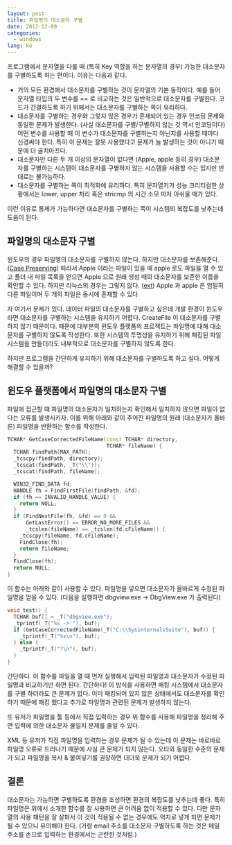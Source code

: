 ```yaml
---
layout: post
title: 파일명의 대소문자 구별
date: 2012-12-09
categories:
  - windows
lang: ko
---
```


프로그램에서 문자열을 다룰 때 (특히 Key 역할을 하는 문자열의 경우)
가능한 대소문자를 구별하도록 하는 편이다. 이유는 다음과 같다.

- 거의 모든 환경에서 대소문자를 구별하는 것이 문자열의 기본 동작이다.
  예를 들어 문자열 타입의 두 변수를 == 로 비교하는 것은 일반적으로 대소문자를 구별한다.
  코드가 간결하도록 하기 위해서는 대소문자를 구별하는 쪽이 유리하다.
- 대소문자를 구별하는 경우와 그렇지 않은 경우가 혼재되어 있는 경우 인코딩 문제와 동일한 문제가 발생한다.
  (사실 대소문자를 구별/구별하지 않는 것 역시 인코딩이다)
  어떤 변수를 사용할 때 이 변수가 대소문자를 구별하는지 아닌지를 사용할 때마다 신경써야 한다.
  특히 이 문제는 잘못 사용했다고 문제가 늘 발생하는 것이 아니기 때문에 더 골치아프다.
- 대소문자만 다른 두 개 이상의 문자열이 없다면 (Apple, apple 등의 경우) 대소문자를
  구별하는 시스템이 대소문자를 구별하지 않는 시스템을 사용할 수는 있지만 반대로는 불가능하다.
- 대소문자를 구별하는 쪽이 최적화에 유리하다.
  특히 문자열키가 성능 크리티컬한 상황에서는 lower, upper 처리 혹은 stricmp 의 시간 소모 마저 아쉬울 때가 있다.

이런 이유로 통제가 가능하다면 대소문자를 구별하는 쪽이 시스템의 복잡도를 낮추는데 도움이 된다.

## 파일명의 대소문자 구별

윈도우의 경우 파일명의 대소문자를 구별하지 않는다. 하지만 대소문자를 보존해준다.
([Case Preserving](http://en.wikipedia.org/wiki/Case-preserving))
따라서 Apple 이라는 파일이 있을 때 apple 로도 파일을 열 수 있고
폴더 내 파일 목록을 얻으면 Apple 으로 원래 생성 때의 대소문자를 보존한 이름을 확인할 수 있다.
하지만 리눅스의 경우는 그렇지 않다. ([ext](http://en.wikipedia.org/wiki/Extended_file_system))
Apple 과 apple 은 엄밀히 다른 파일이며 두 개의 파일은 동시에 존재할 수 있다.

자 여기서 문제가 있다. 데이터 파일의 대소문자를 구별하고 싶은데 개발 환경이 윈도우라면
대소문자를 구별하는 시스템을 유지하기 어렵다. CreateFile 이 대소문자를 구별하지 않기 때문이다.
때문에 대부분의 윈도우 플랫폼의 프로젝트는 파일명에 대해 대소문자를 구별하지 않도록 작성한다.
또한 시스템의 투명성을 유지하기 위해 패킹된 파일 시스템을 만들더라도 내부적으로 대소문자를 구별하지 않도록 한다.

하지만 프로그램을 간단하게 유지하기 위해 대소문자를 구별하도록 하고 싶다. 어떻게 해결할 수 있을까?

## 윈도우 플랫폼에서 파일명의 대소문자 구별

파일에 접근할 때 파일명의 대소문자가 일치하는지 확인해서 일치하지 않으면 파일이 없다는 오류를 발생시키자.
이를 위해 아래와 같이 주어진 파일명의 원래 (대소문자가 올바른) 파일명을 반환하는 함수를 작성한다.

```cpp
TCHAR* GetCaseCorrectedFileName(const TCHAR* directory,
                                TCHAR* fileName) {
  TCHAR findPath[MAX_PATH];
  _tcscpy(findPath, directory);
  _tcscat(findPath, _T("\\"));
  _tcscat(findPath, fileName);

  WIN32_FIND_DATA fd;
  HANDLE fh = FindFirstFile(findPath, &fd);
  if (fh == INVALID_HANDLE_VALUE) {
    return NULL;
  }
  if (FindNextFile(fh, &fd) == 0 &&
      GetLastError() == ERROR_NO_MORE_FILES &&
      _tcslen(fileName) == _tcslen(fd.cFileName)) {
    _tcscpy(fileName, fd.cFileName);
    FindClose(fh);
    return fileName;
  }
  FindClose(fh);
  return NULL;
}
```

이 함수는 아래와 같이 사용할 수 있다. 파일명을 넣으면 대소문자가 올바르게 수정된 파일명을 얻을 수 있다.
(다음을 실행하면 dbgview.exe → DbgView.exe 가 출력된다)

```cpp
void test() {
  TCHAR buf[] = _T("dbgview.exe");
  _tprintf(_T("%s -> "), buf);
  if (GetCaseCorrectedFileName(_T("C:\\SysinternalsSuite"), buf)) {
    _tprintf(_T("%s\n"), buf);
  } else {
    _tprintf(_T("?\n"), buf);
  }
}
```

간단하다. 이 함수를 파일을 열 때 먼저 실행해서 입력된 파일명과 대소문자가 수정된 파일명과 비교하기만 하면 된다.
간단하다! 이 방식을 사용하면 패킹 시스템에서 대소문자를 구별 하더라도 큰 문제가 없다.
이미 패킹되어 있지 않은 상태에서도 대소문자를 확인하기 때문에 패킹 했다고
추가로 파일명과 관련된 문제가 발생하지 않는다.

또 유저가 파일명을 툴 등에서 직접 입력하는 경우 위 함수를 사용해 파일명을 정리해 주면 입력에
의한 대소문자 불일치 문제를 줄일 수 있다.

XML 등 유저가 직접 파일명을 입력하는 경우 문제가 될 수 있는데 이 문제는 바로바로 파일명
오류로 드러나기 때문에 사실 큰 문제가 되지 않는다. 오타와 동일한 수준의 문제가 되고
파일명을 복사 & 붙여넣기를 권장하면 더더욱 문제가 되기 어렵다.

## 결론

대소문자는 가능하면 구별하도록 환경을 조성하면 환경의 복잡도를 낮추는데 좋다.
특히 파일명은 위에서 소개한 함수를 잘 사용하면 큰 어려움 없이 적용할 수 있다.
다만 문자열의 사용 패턴을 잘 살펴서 이 것이 적용될 수 없는 경우에도 억지로 넣게 되면
문제가 될 수 있으니 유의해야 한다.
(가령 email 주소를 대소문자 구별하도록 하는 것은 메일 주소를 손으로 입력하는 환경에서는 곤란한 것처럼.)
